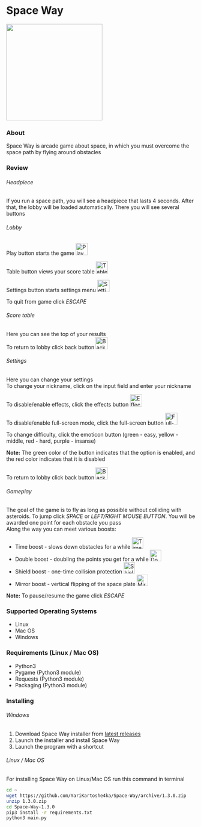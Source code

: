 # Space Way
<img src="https://raw.githubusercontent.com/YariKartoshe4ka/Space-Way/master/icon.ico" width="256px" />


### About
Space Way is arcade game about space, in which you must overcome the space path by flying around obstacles


### Review

###### Headpiece

If you run a space path, you will see a headpiece that lasts 4 seconds. After that, the lobby will be loaded automatically. There you will see several buttons

###### Lobby

Play button starts the game <img src="https://raw.githubusercontent.com/YariKartoshe4ka/Space-Way/master/assets/images/buttons/play.bmp" alt="Play button" width="32px">  

Table button views your score table <img src="https://raw.githubusercontent.com/YariKartoshe4ka/Space-Way/master/assets/images/buttons/table.bmp" alt="Table button" width="32px">  

Settings button starts settings menu <img src="https://raw.githubusercontent.com/YariKartoshe4ka/Space-Way/master/assets/images/buttons/settings.bmp" alt="Settings button" width="32px">  

To quit from game click _ESCAPE_

###### Score table

Here you can see the top of your results  
To return to lobby click back button <img src="https://raw.githubusercontent.com/YariKartoshe4ka/Space-Way/master/assets/images/buttons/back.bmp" alt="Back button" width="32px">

###### Settings

Here you can change your settings  
To change your nickname, click on the input field and enter your nickname  

To disable/enable effects, click the effects button <img src="https://raw.githubusercontent.com/YariKartoshe4ka/Space-Way/master/assets/images/buttons/effects_false.bmp" alt="Effects button" width="32px">  

To disable/enable full-screen mode, click the full-screen button <img src="https://raw.githubusercontent.com/YariKartoshe4ka/Space-Way/master/assets/images/buttons/full_screen_false.bmp" alt="Full-screen button" width="32px">

To change difficulty, click the emoticon button (green - easy, yellow - middle, red - hard, purple - insanse)  

**Note:** The green color of the button indicates that the option is enabled, and the red color indicates that it is disabled  

To return to lobby click back button <img src="https://raw.githubusercontent.com/YariKartoshe4ka/Space-Way/master/assets/images/buttons/back.bmp" alt="Back button" width="32px">

###### Gameplay

The goal of the game is to fly as long as possible without colliding with asteroids. To jump click _SPACE_ or _LEFT/RIGHT MOUSE BUTTON_. You will be awarded one point for each obstacle you pass  
Along the way you can meet various boosts:  

- Time boost - slows down obstacles for a while <img src="https://raw.githubusercontent.com/YariKartoshe4ka/Space-Way/master/assets/images/boosts/time_idle.bmp" alt="Time boost" width="30px">
- Double boost - doubling the points you get for a while <img src="https://raw.githubusercontent.com/YariKartoshe4ka/Space-Way/master/assets/images/boosts/double_idle.bmp" alt="Double boost" width="30px">
- Shield boost - one-time collision protection <img src="https://raw.githubusercontent.com/YariKartoshe4ka/Space-Way/master/assets/images/boosts/shield_idle.bmp" alt="Shield boost" width="30px">
- Mirror boost - vertical flipping of the space plate <img src="https://raw.githubusercontent.com/YariKartoshe4ka/Space-Way/master/assets/images/boosts/mirror_idle.bmp" alt="Mirror boost" width="30px">

**Note:** To pause/resume the game click _ESCAPE_


### Supported Operating Systems
- Linux
- Mac OS
- Windows


### Requirements (Linux / Mac OS)
- Python3
- Pygame (Python3 module)
- Requests (Python3 module)
- Packaging (Python3 module)


### Installing

###### Windows
1. Download Space Way installer from [latest releases](https://github.com/YariKartoshe4ka/Space-Way/releases/latest)
2. Launch the installer and install Space Way
3. Launch the program with a shortcut

###### Linux / Mac OS
For installing Space Way on Linux/Mac OS run this command in terminal

```bash
cd ~
wget https://github.com/YariKartoshe4ka/Space-Way/archive/1.3.0.zip
unzip 1.3.0.zip
cd Space-Way-1.3.0
pip3 install -r requirements.txt
python3 main.py
```
